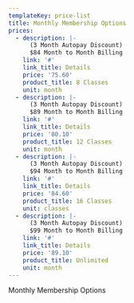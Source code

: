 ```yaml
---
templateKey: price-list
title: Monthly Membership Options
prices:
  - description: |-
      (3 Month Autopay Discount)
      $84 Month to Month Billing
    link: '#'
    link_title: Details
    price: '75.60'
    product_title: 8 Classes
    unit: month
  - description: |-
      (3 Month Autopay Discount)
      $89 Month to Month Billing
    link: '#'
    link_title: Details
    price: '80.10'
    product_title: 12 Classes
    unit: month
  - description: |-
      (3 Month Autopay Discount)
      $94 Month to Month Billing
    link: '#'
    link_title: Details
    price: '84.60'
    product_title: 16 Classes
    unit: classes
  - description: |-
      (3 Month Autopay Discount)
      $99 Month to Month Billing
    link: '#'
    link_title: Details
    price: '89.10'
    product_title: Unlimited
    unit: month
---
```


Monthly Membership Options
